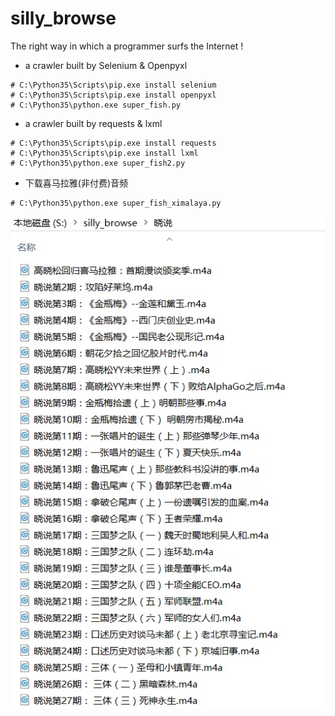 # silly_browse
The right way in which a programmer surfs the Internet !


* a crawler built by Selenium & Openpyxl
```
# C:\Python35\Scripts\pip.exe install selenium
# C:\Python35\Scripts\pip.exe install openpyxl
# C:\Python35\python.exe super_fish.py
```

* a crawler built by requests & lxml
```
# C:\Python35\Scripts\pip.exe install requests
# C:\Python35\Scripts\pip.exe install lxml
# C:\Python35\python.exe super_fish2.py
```

* 下载喜马拉雅(非付费)音频
```
# C:\Python35\python.exe super_fish_ximalaya.py
```
![](https://raw.githubusercontent.com/chuanwang66/silly_browse/master/resources/super_fish_ximalaya.jpg)